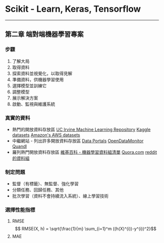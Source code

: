# Scikit - Learn, Keras, Tensorflow
----

## 第二章 端對端機器學習專案

### 步驟
1. 了解大局
2. 取得資料
3. 探索資料並視覺化，以取得見解
4. 準備資料，供機器學習使用
5. 選擇模型並訓練它
6. 調整模型
7. 展示解決方案
8. 啟動、監視與維護系統

### 真實的資料
- 熱門的開放資料存放區
[UC Irvine Machine Learning Repository](http://archive.ics.uci.edu/ml/)
[Kaggle datasets](https://www.kaggle.com/datasets)
[Amazon's AWS datasets](https://registry.opendata.aws/)
- 中繼網站 - 列出許多開放資料存放區
[Data Portals](http://dataportals.org)
[OpenDataMonitor](http://opendatamonitor.eu/)
[Quandl](http://quandl.com/)
- 羅列熱門開放資料存放區
[維基百科 - 機器學習資料組清單](https://homl.info/9)
[Quora.com](https://homl.info/10)
[reddit 的資料組](https://www.reddit.com/r/datasets)

### 制定問題
- 監督（有標籤）、無監督、強化學習
- 分類任務、回歸任務、其他
- 批次學習（資料不會持續流入系統）、線上學習技術

### 選擇性能指標
1. RMSE 
   $$ RMSE(X, h) = \sqrt{\frac{1}{m} \sum_{i=1}^m ((h(X)^(i))-y^(i))^2}$$
2. MAE





